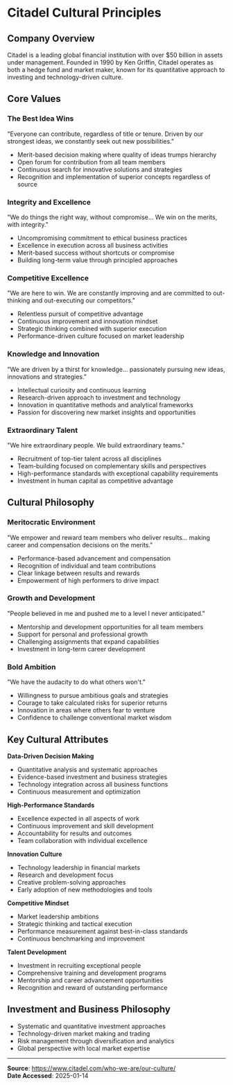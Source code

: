 # Citadel Cultural Principles

## Company Overview
Citadel is a leading global financial institution with over $50 billion in assets under management. Founded in 1990 by Ken Griffin, Citadel operates as both a hedge fund and market maker, known for its quantitative approach to investing and technology-driven culture.

## Core Values

### The Best Idea Wins
"Everyone can contribute, regardless of title or tenure. Driven by our strongest ideas, we constantly seek out new possibilities."

- Merit-based decision making where quality of ideas trumps hierarchy
- Open forum for contribution from all team members
- Continuous search for innovative solutions and strategies
- Recognition and implementation of superior concepts regardless of source

### Integrity and Excellence
"We do things the right way, without compromise... We win on the merits, with integrity."

- Uncompromising commitment to ethical business practices
- Excellence in execution across all business activities
- Merit-based success without shortcuts or compromise
- Building long-term value through principled approaches

### Competitive Excellence
"We are here to win. We are constantly improving and are committed to out-thinking and out-executing our competitors."

- Relentless pursuit of competitive advantage
- Continuous improvement and innovation mindset
- Strategic thinking combined with superior execution
- Performance-driven culture focused on market leadership

### Knowledge and Innovation
"We are driven by a thirst for knowledge... passionately pursuing new ideas, innovations and strategies."

- Intellectual curiosity and continuous learning
- Research-driven approach to investment and technology
- Innovation in quantitative methods and analytical frameworks
- Passion for discovering new market insights and opportunities

### Extraordinary Talent
"We hire extraordinary people. We build extraordinary teams."

- Recruitment of top-tier talent across all disciplines
- Team-building focused on complementary skills and perspectives
- High-performance standards with exceptional capability requirements
- Investment in human capital as competitive advantage

## Cultural Philosophy

### Meritocratic Environment
"We empower and reward team members who deliver results... making career and compensation decisions on the merits."

- Performance-based advancement and compensation
- Recognition of individual and team contributions
- Clear linkage between results and rewards
- Empowerment of high performers to drive impact

### Growth and Development
"People believed in me and pushed me to a level I never anticipated."

- Mentorship and development opportunities for all team members
- Support for personal and professional growth
- Challenging assignments that expand capabilities
- Investment in long-term career development

### Bold Ambition
"We have the audacity to do what others won't."

- Willingness to pursue ambitious goals and strategies
- Courage to take calculated risks for superior returns
- Innovation in areas where others fear to venture
- Confidence to challenge conventional market wisdom

## Key Cultural Attributes

**Data-Driven Decision Making**
- Quantitative analysis and systematic approaches
- Evidence-based investment and business strategies
- Technology integration across all business functions
- Continuous measurement and optimization

**High-Performance Standards**
- Excellence expected in all aspects of work
- Continuous improvement and skill development
- Accountability for results and outcomes
- Team collaboration with individual excellence

**Innovation Culture**
- Technology leadership in financial markets
- Research and development focus
- Creative problem-solving approaches
- Early adoption of new methodologies and tools

**Competitive Mindset**
- Market leadership ambitions
- Strategic thinking and tactical execution
- Performance measurement against best-in-class standards
- Continuous benchmarking and improvement

**Talent Development**
- Investment in recruiting exceptional people
- Comprehensive training and development programs
- Mentorship and career advancement opportunities
- Recognition and reward of outstanding performance

## Investment and Business Philosophy

- Systematic and quantitative investment approaches
- Technology-driven market making and trading
- Risk management through diversification and analytics
- Global perspective with local market expertise

---

**Source**: https://www.citadel.com/who-we-are/our-culture/  
**Date Accessed**: 2025-01-14